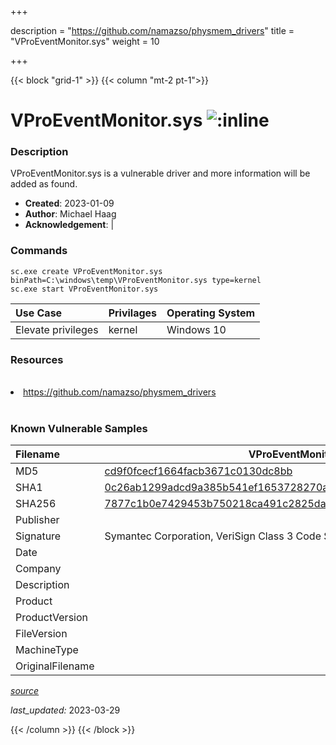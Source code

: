 +++

description = "https://github.com/namazso/physmem_drivers"
title = "VProEventMonitor.sys"
weight = 10

+++


{{< block "grid-1" >}}
{{< column "mt-2 pt-1">}}


# VProEventMonitor.sys ![:inline](/images/twitter_verified.png) 


### Description

VProEventMonitor.sys is a vulnerable driver and more information will be added as found.

- **Created**: 2023-01-09
- **Author**: Michael Haag
- **Acknowledgement**:  | [](https://twitter.com/)

### Commands

```
sc.exe create VProEventMonitor.sys binPath=C:\windows\temp\VProEventMonitor.sys type=kernel
sc.exe start VProEventMonitor.sys
```

| Use Case | Privilages | Operating System | 
|:---- | ---- | ---- |
| Elevate privileges | kernel | Windows 10 |

### Resources
<br>
<li><a href=" https://github.com/namazso/physmem_drivers"> https://github.com/namazso/physmem_drivers</a></li>
<br>

### Known Vulnerable Samples

| Filename | VProEventMonitor.sys |
|:---- | ---- | 
| MD5 | <a href="https://www.virustotal.com/gui/file/cd9f0fcecf1664facb3671c0130dc8bb">cd9f0fcecf1664facb3671c0130dc8bb</a> |
| SHA1 | <a href="https://www.virustotal.com/gui/file/0c26ab1299adcd9a385b541ef1653728270aa23e">0c26ab1299adcd9a385b541ef1653728270aa23e</a> |
| SHA256 | <a href="https://www.virustotal.com/gui/file/7877c1b0e7429453b750218ca491c2825dae684ad9616642eff7b41715c70aca">7877c1b0e7429453b750218ca491c2825dae684ad9616642eff7b41715c70aca</a> |
| Publisher |  |
| Signature | Symantec Corporation, VeriSign Class 3 Code Signing 2010 CA, VeriSign   |
| Date |  |
| Company |  |
| Description |  |
| Product |  |
| ProductVersion |  |
| FileVersion |  |
| MachineType |  |
| OriginalFilename |  |



[*source*](https://github.com/magicsword-io/LOLDrivers/tree/main/yaml/vproeventmonitor.sys.yml)

*last_updated:* 2023-03-29








{{< /column >}}
{{< /block >}}

